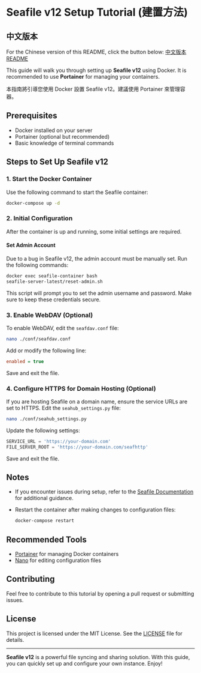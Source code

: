 # Seafile v12 Setup Tutorial (建置方法)

## 中文版本
For the Chinese version of this README, click the button below:
[中文版本 README](./README.zh.md)

This guide will walk you through setting up **Seafile v12** using Docker. It is recommended to use **Portainer** for managing your containers.

本指南將引導您使用 Docker 設置 Seafile v12。建議使用 Portainer 來管理容器。

## Prerequisites
- Docker installed on your server
- Portainer (optional but recommended)
- Basic knowledge of terminal commands

## Steps to Set Up Seafile v12

### 1. Start the Docker Container
Use the following command to start the Seafile container:

```bash
docker-compose up -d
```

### 2. Initial Configuration
After the container is up and running, some initial settings are required.

#### Set Admin Account
Due to a bug in Seafile v12, the admin account must be manually set. Run the following commands:

```bash
docker exec seafile-container bash
seafile-server-latest/reset-admin.sh
```

This script will prompt you to set the admin username and password. Make sure to keep these credentials secure.

### 3. Enable WebDAV (Optional)
To enable WebDAV, edit the `seafdav.conf` file:

```bash
nano ./conf/seafdav.conf
```

Add or modify the following line:

```ini
enabled = true
```

Save and exit the file.

### 4. Configure HTTPS for Domain Hosting (Optional)
If you are hosting Seafile on a domain name, ensure the service URLs are set to HTTPS. Edit the `seahub_settings.py` file:

```bash
nano ./conf/seahub_settings.py
```

Update the following settings:

```python
SERVICE_URL = 'https://your-domain.com'
FILE_SERVER_ROOT = 'https://your-domain.com/seafhttp'
```

Save and exit the file.

## Notes
- If you encounter issues during setup, refer to the [Seafile Documentation](https://manual.seafile.com/) for additional guidance.
- Restart the container after making changes to configuration files:

  ```bash
  docker-compose restart
  ```

## Recommended Tools
- [Portainer](https://www.portainer.io/) for managing Docker containers
- [Nano](https://www.nano-editor.org/) for editing configuration files

## Contributing
Feel free to contribute to this tutorial by opening a pull request or submitting issues.

## License
This project is licensed under the MIT License. See the [LICENSE](LICENSE) file for details.

---
**Seafile v12** is a powerful file syncing and sharing solution. With this guide, you can quickly set up and configure your own instance. Enjoy!
